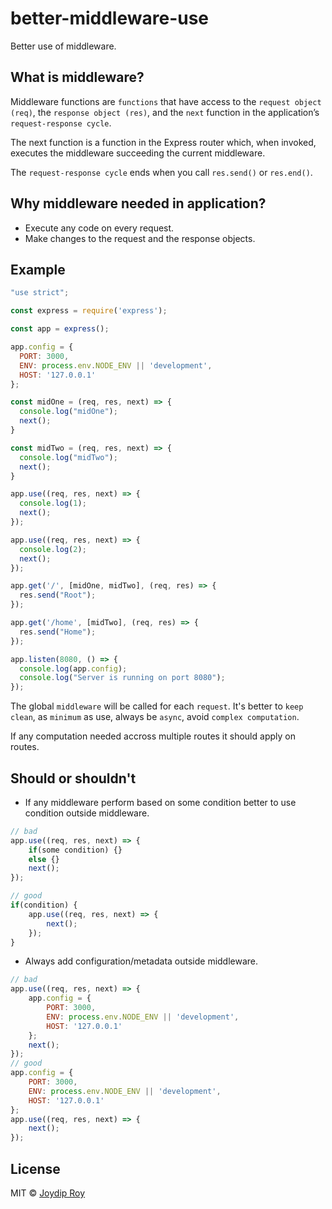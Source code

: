 # better-middleware-use

Better use of middleware.

## What is middleware?

Middleware functions are `functions` that have access to the `request object (req)`, the `response object (res)`, and the `next` function in the application’s `request-response cycle`. 

The next function is a function in the Express router which, when invoked, executes the middleware succeeding the current middleware.

The `request-response cycle` ends when you call `res.send()` or `res.end()`.

## Why middleware needed in application?

- Execute any code on every request.
- Make changes to the request and the response objects.

## Example

```js
"use strict";

const express = require('express');

const app = express();

app.config = {
  PORT: 3000,
  ENV: process.env.NODE_ENV || 'development',
  HOST: '127.0.0.1'
};

const midOne = (req, res, next) => {
  console.log("midOne");
  next();
}

const midTwo = (req, res, next) => {
  console.log("midTwo");
  next();
}

app.use((req, res, next) => {
  console.log(1);
  next();
});

app.use((req, res, next) => {
  console.log(2);
  next();
});

app.get('/', [midOne, midTwo], (req, res) => {
  res.send("Root");
});

app.get('/home', [midTwo], (req, res) => {
  res.send("Home");
});

app.listen(8080, () => {
  console.log(app.config);
  console.log("Server is running on port 8080");
});
```

The global `middleware` will be called for each `request`. It's better to `keep clean`, as `minimum` as use, always be `async`, avoid `complex computation`.

If any computation needed accross multiple routes it should apply on routes.

## Should or shouldn't

- If any middleware perform based on some condition better to use condition outside middleware.

```js
// bad
app.use((req, res, next) => {
    if(some condition) {} 
    else {}
    next();
});

// good
if(condition) {
    app.use((req, res, next) => {
        next();
    });
}
```

- Always add configuration/metadata outside middleware.

```js
// bad
app.use((req, res, next) => {
    app.config = {
        PORT: 3000,
        ENV: process.env.NODE_ENV || 'development',
        HOST: '127.0.0.1'
    };
    next();
});
// good
app.config = {
    PORT: 3000,
    ENV: process.env.NODE_ENV || 'development',
    HOST: '127.0.0.1'
};
app.use((req, res, next) => {
    next();
});
```

## License

MIT © [Joydip Roy](https://github.com/rjoydip)
